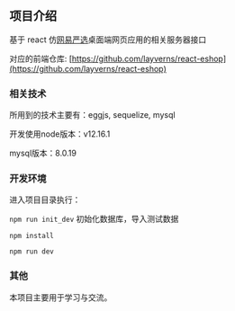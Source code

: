 ## 项目介绍

基于 react 仿[网易严选](https://you.163.com/)桌面端网页应用的相关服务器接口

对应的前端仓库: [https://github.com/layverns/react-eshop](https://github.com/layverns/react-eshop)

### 相关技术

所用到的技术主要有：eggjs, sequelize, mysql

开发使用node版本：v12.16.1

mysql版本：8.0.19

### 开发环境

进入项目目录执行：

`npm run init_dev` 初始化数据库，导入测试数据

`npm install`

`npm run dev`

### 其他

本项目主要用于学习与交流。
